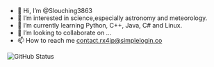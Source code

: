 - 👋 Hi, I’m @Slouching3863
- 👀 I’m interested in science,especially astronomy and meteorology.
- 🌱 I’m currently learning Python, C++, Java, C# and Linux.
- 💞️ I’m looking to collaborate on ...
- 📫 How to reach me contact.rx4jp@simplelogin.co

![GitHub Status](https://github-readme-stats.vercel.app/api?show_icons=true&username=Slouching3863&theme=dark)

<!---
WowZachWang/WowZachWang is a ✨ special ✨ repository because its `README.md` (this file) appears on your GitHub profile.
You can click the Preview link to take a look at your changes.
--->
